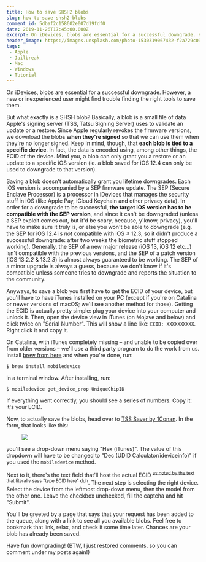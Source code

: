```yaml
---
title: How to save SHSH2 blobs
slug: how-to-save-shsh2-blobs
comment_id: 5dbaf2c158602e007d19fdf0
date: 2019-11-26T17:45:00.000Z
excerpt: On iDevices, blobs are essential for a successful downgrade. However, a new or inexperienced user might find trouble finding the right tools to save them.
header_image: https://images.unsplash.com/photo-1530319067432-f2a729c03db5?ixlib=rb-1.2.1&q=80&fm=jpg&crop=entropy&cs=tinysrgb&w=2000&fit=max&ixid=eyJhcHBfaWQiOjExNzczfQ
tags: 
 - Apple
 - Jailbreak
 - Mac
 - Windows
 - Tutorial
---
```


<p>On iDevices, blobs are essential for a successful downgrade. However, a new or inexperienced user might find trouble finding the right tools to save them.</p><p>But what exactly is a SHSH blob? Basically, a blob is a small file of data Apple's signing server (TSS, Tatsu Signing Server) uses to validate an update or a restore. Since Apple regularly revokes the firmware versions, we download the blobs <strong>when they're signed</strong> so that we can use them when they're no longer signed. Keep in mind, though, that <strong>each blob is tied to a specific device</strong>. In fact, the data is encoded using, among other things, the ECID of the device. Mind you, a blob can only grant you a restore or an update to a specific iOS version (ie. a blob saved for iOS 12.4 can only be used to downgrade to that version).</p><p>Saving a blob doesn't automatically grant you lifetime downgrades. Each iOS version is accompanied by a SEP firmware update. The SEP (Secure Enclave Processor) is a processor in iDevices that manages the security stuff in iOS (like Apple Pay, iCloud Keychain and other privacy data). In order for a downgrade to be successful, <strong>the target iOS version has to be compatible with the SEP version</strong>, and since it can't be downgraded (unless a SEP exploit comes out, but it'd be scary, because, y'know, privacy), you'll have to make sure it truly is, or else you won't be able to downgrade (e.g. the SEP for iOS 12.4 is <em>not</em> compatible with iOS ≤ 12.3, so it didn't produce a successful downgrade: after two weeks the biometric stuff stopped working). Generally, the SEP of a new major release (iOS 13, iOS 12 etc...) isn't compatible with the previous versions, and the SEP of a patch version (iOS 13.2.<em>2</em> &amp; 13.2.<em>3</em>) is almost always guaranteed to be working. The SEP of a minor upgrade is always a guess, because we don't know if it's compatible unless someone tries to downgrade and reports the situation to the community.</p><p>Anyways, to save a blob you first have to get the ECID of your device, but you'll have to have iTunes installed on your PC (except if you're on Catalina or newer versions of macOS; we'll see another method for those). Getting the ECID is actually pretty simple: plug your device into your computer and unlock it. Then, open the device view in iTunes (on Mojave and below) and click twice on "Serial Number". This will show a line like: <code>ECID: XXXXXXXXXX</code>. Right click it and copy it.</p><p>On Catalina, with iTunes completely missing – and unable to be copied over from older versions – we'll use a third party program to do the work from us. Install <a href="https://brew.sh">brew from here</a> and when you're done, run:</p><pre><code class="language-bash">$ brew install mobiledevice</code></pre><p>in a terminal window. After installing, run:</p><pre><code class="language-bash">$ mobiledevice get_device_prop UniqueChipID</code></pre><p>If everything went correctly, you should see a series of numbers. Copy it: it's your ECID.</p><p>Now, to actually save the blobs, head over to <a href="https://tsssaver.1conan.com/">TSS Saver by 1Conan</a>. In the form, that looks like this:</p><figure class="kg-card kg-image-card"><img src="/content/images/2019/11/Schermata-2019-11-26-alle-18.47.25.png" class="kg-image"></figure><p>you'll see a drop-down menu saying "Hex (iTunes)". The value of this dropdown will have to be changed to "Dec (UDID Calculator/ideviceinfo)" if you used the <code>mobiledevice</code> method.</p><!--kg-card-begin: html--><p>Next to it, there's the text field that'll host the actual ECID <del><sup>as noted by the text that literally says "type ECID here" duh</sup></del>. The next step is selecting the right device. Select the device from the leftmost drop-down menu, then the model from the other one. Leave the checkbox unchecked, fill the captcha and hit "Submit".</p><!--kg-card-end: html--><p>You'll be greeted by a page that says that your request has been added to the queue, along with a link to see all you available blobs. Feel free to bookmark that link, relax, and check it some time later. Chances are your blob has already been saved.</p><p>Have fun downgrading! (BTW, I just restored comments, so you can comment under my posts again!)</p>